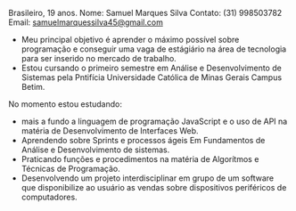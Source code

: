 Brasileiro, 19 anos. 
Nome: Samuel Marques Silva 
Contato: (31) 998503782 
Email: samuelmarquessilva45@gmail.com 

- Meu principal objetivo é aprender o máximo possível sobre programação e conseguir uma vaga de estágiário na área de tecnologia para ser inserido no mercado de trabalho.
- Estou cursando o primeiro semestre em Análise e Desenvolvimento de Sistemas pela Pntifícia Universidade Católica de Minas Gerais Campus Betim. 

No momento estou estudando:
-  mais a fundo a linguagem de programação JavaScript e o uso de API na matéria de Desenvolvimento de Interfaces Web.
- Aprendendo sobre Sprints e processos ágeis Em Fundamentos de Análise e Desenvolvimento de sistemas.
- Praticando funções e procedimentos na matéria de Algorítmos e Técnicas de Programação.
- Desenvolvendo um projeto interdisciplinar em grupo de um software que disponibilize ao usuário as vendas sobre dispositivos periféricos de computadores. 




